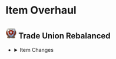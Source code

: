 # Item Overhaul

## <img src="./doc/item_overhaul/trade_union/icon_guildhouse.png" width="30" /> Trade Union Rebalanced

- <details>
  <summary>Item Changes</summary>

  - <details>
    <summary>Legendary</summary>

    - <details><!-- Aaden Issack, World-Famous Enbesan Chef -->
      <summary><img src="./doc/job_adertisements/enbesa/icon_enbesan_cook_3b.png" width="20" /> Aaden Issack, World-Famous Enbesan Chef</summary>
        <img src="./doc/item_overhaul/trade_union/aaden.png" />
        When a population consumes Jacob's "**Canned Fish**", "**Canned Food**" is exchanged for "**Canned Fish**".
        <img src="./doc/item_overhaul/trade_union/aaden_2.png" />
      </details>

    - <details><!-- Belinda San Pedro, Head of Arcade Acquisitions -->
      <summary><img src="./doc/job_adertisements/infrastructure/icon_specialist_mall_01.png" width="20" /> Belinda San Pedro, Head of Arcade Acquisitions</summary>
        <img src="./doc/item_overhaul/trade_union/belinda.png" />
      </details>

    - <details><!-- Brother Hilarius, Purveyor of Monastic Mixtures -->
      <summary><img src="./doc/job_adertisements/drink/icon_priest_uncommon.png" width="20" /> Brother Hilarius, Purveyor of Monastic Mixtures</summary>
        <img src="./doc/item_overhaul/trade_union/belinda.png" />
      </details>

    </details>

  - <details>
    <summary>Epic</summary>

    - <details><!-- Aaden Issack, World-Famous Enbesan Chef -->
      <summary><img src="./doc/job_adertisements/enbesa/icon_enbesan_cook_3b.png" width="20" /> Aaden Issack, World-Famous Enbesan Chef</summary>
        <img src="./doc/item_overhaul/trade_union/aaden.png" />
        When a population consumes Jacob's "**Canned Fish**", "**Canned Food**" is exchanged for "**Canned Fish**".
        <img src="./doc/item_overhaul/trade_union/aaden_2.png" />
      </details>

    </details>

  </details>
